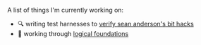 A list of things I'm currently working on:
* 🔍 writing test harnesses to [verify sean anderson's bit hacks](https://github.com/space-miner/bit-twiddling)
* 🐓 working through [logical foundations](https://softwarefoundations.cis.upenn.edu/lf-current/index.html) 
